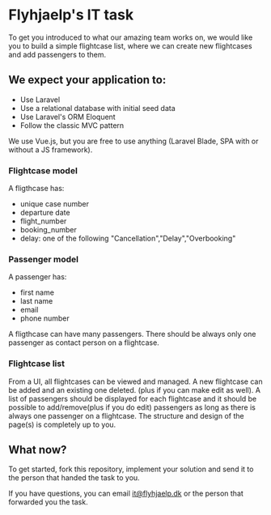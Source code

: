 # Flyhjaelp's IT task

To get you introduced to what our amazing team works on, we would like you to build a simple flightcase list, where we can create new flightcases and add passengers to them.

## We expect your application to:

* Use Laravel
* Use a relational database with initial seed data
* Use Laravel's ORM Eloquent
* Follow the classic MVC pattern

We use Vue.js, but you are free to use anything (Laravel Blade, SPA with or without a JS framework). 

### Flightcase model

A fligthcase has:
* unique case number
* departure date
* flight_number
* booking_number
* delay: one of the following "Cancellation","Delay","Overbooking"

### Passenger model

A passenger has:
* first name
* last name
* email
* phone number

A fligthcase can have many passengers. There should be always only one passenger as contact person on a flightcase.

### Flightcase list

From a UI, all flightcases can be viewed and managed. A new flightcase can be added and an existing one deleted. (plus if you can make edit as well). A list of passengers should be displayed for each flightcase and it should be possible to add/remove(plus if you do edit) passengers as long as there is always one passenger on a flightcase. The structure and design of the page(s) is completely up to you. 

## What now?

To get started, fork this repository, implement your solution and send it to the person that handed the task to you. 

If you have questions, you can email it@flyhjaelp.dk or the person that forwarded you the task.
